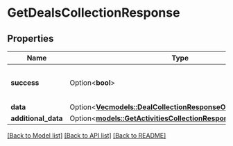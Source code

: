 # GetDealsCollectionResponse

## Properties

Name | Type | Description | Notes
------------ | ------------- | ------------- | -------------
**success** | Option<**bool**> | If the response is successful or not | [optional]
**data** | Option<[**Vec<models::DealCollectionResponseObject>**](dealCollectionResponseObject.md)> |  | [optional]
**additional_data** | Option<[**models::GetActivitiesCollectionResponseAdditionalData**](GetActivitiesCollectionResponse_additional_data.md)> |  | [optional]

[[Back to Model list]](../README.md#documentation-for-models) [[Back to API list]](../README.md#documentation-for-api-endpoints) [[Back to README]](../README.md)


